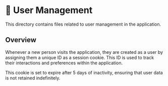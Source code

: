# 👤 User Management

This directory contains files related to user management in the application.

## Overview

Whenever a new person visits the application, they are created as a user by assigning them a unique ID as a session cookie. This ID is used to track their interactions and preferences within the application.

This cookie is set to expire after 5 days of inactivity, ensuring that user data is not retained indefinitely.